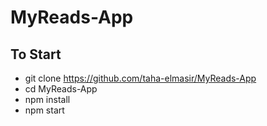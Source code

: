 # MyReads-App

## To Start 
- git clone https://github.com/taha-elmasir/MyReads-App
- cd MyReads-App
- npm install
- npm start
